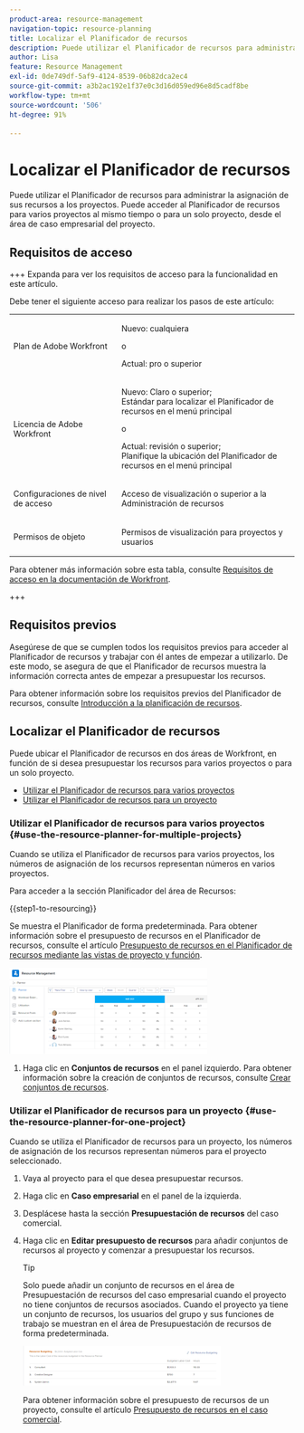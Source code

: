 ```yaml
---
product-area: resource-management
navigation-topic: resource-planning
title: Localizar el Planificador de recursos
description: Puede utilizar el Planificador de recursos para administrar la asignación de sus recursos a los proyectos. Puede acceder al Planificador de recursos para varios proyectos al mismo tiempo o para un solo proyecto, desde el área de caso empresarial del proyecto.
author: Lisa
feature: Resource Management
exl-id: 0de749df-5af9-4124-8539-06b82dca2ec4
source-git-commit: a3b2ac192e1f37e0c3d16d059ed96e8d5cadf8be
workflow-type: tm+mt
source-wordcount: '506'
ht-degree: 91%

---
```


# Localizar el Planificador de recursos

<!--
<p data-mc-conditions="QuicksilverOrClassic.Draft mode">(This came off this article: draft that content in the article when this comes live: /Content/Resource Mgmt/Resource Planning/get-started-resource-planner.html)</p>
-->

Puede utilizar el Planificador de recursos para administrar la asignación de sus recursos a los proyectos. Puede acceder al Planificador de recursos para varios proyectos al mismo tiempo o para un solo proyecto, desde el área de caso empresarial del proyecto.

## Requisitos de acceso

+++ Expanda para ver los requisitos de acceso para la funcionalidad en este artículo.

Debe tener el siguiente acceso para realizar los pasos de este artículo:

<table style="table-layout:auto"> 
 <col> 
 <col> 
 <tbody> 
  <tr> 
   <td role="rowheader">Plan de Adobe Workfront</td> 
   <td><p>Nuevo: cualquiera</p>
       <p>o</p>
       <p>Actual: pro o superior</p> </td> 
  </tr> 
  <tr> 
   <td role="rowheader">Licencia de Adobe Workfront</td> 
   <td><p>Nuevo: Claro o superior;</br>
          Estándar para localizar el Planificador de recursos en el menú principal</p>
       <p>o</p>
       <p>Actual: revisión o superior;</br>
       Planifique la ubicación del Planificador de recursos en el menú principal</p></td>
  </tr> 
  <tr> 
   <td role="rowheader">Configuraciones de nivel de acceso</td> 
   <td> <p>Acceso de visualización o superior a la Administración de recursos</p> </td> 
  </tr> 
  <tr> 
   <td role="rowheader">Permisos de objeto</td> 
   <td> <p>Permisos de visualización para proyectos y usuarios </p> </td> 
  </tr> 
 </tbody> 
</table>

Para obtener más información sobre esta tabla, consulte [Requisitos de acceso en la documentación de Workfront](/help/quicksilver/administration-and-setup/add-users/access-levels-and-object-permissions/access-level-requirements-in-documentation.md).

+++

## Requisitos previos

Asegúrese de que se cumplen todos los requisitos previos para acceder al Planificador de recursos y trabajar con él antes de empezar a utilizarlo. De este modo, se asegura de que el Planificador de recursos muestra la información correcta antes de empezar a presupuestar los recursos.

Para obtener información sobre los requisitos previos del Planificador de recursos, consulte [Introducción a la planificación de recursos](../../resource-mgmt/resource-planning/get-started-resource-planning.md).

## Localizar el Planificador de recursos

<!--
<p data-mc-conditions="QuicksilverOrClassic.Draft mode">(this was moved from the get-started-resource-planner article)</p>
-->

Puede ubicar el Planificador de recursos en dos áreas de Workfront, en función de si desea presupuestar los recursos para varios proyectos o para un solo proyecto.

* [Utilizar el Planificador de recursos para varios proyectos](#use-the-resource-planner-for-multiple-projects)
* [Utilizar el Planificador de recursos para un proyecto](#use-the-resource-planner-for-one-project)

### Utilizar el Planificador de recursos para varios proyectos {#use-the-resource-planner-for-multiple-projects}

Cuando se utiliza el Planificador de recursos para varios proyectos, los números de asignación de los recursos representan números en varios proyectos.

Para acceder a la sección Planificador del área de Recursos:

{{step1-to-resourcing}}

Se muestra el Planificador de forma predeterminada.  Para obtener información sobre el presupuesto de recursos en el Planificador de recursos, consulte el artículo [Presupuesto de recursos en el Planificador de recursos mediante las vistas de proyecto y función](../../resource-mgmt/resource-planning/budget-resources-project-role-views-resource-planner.md).

![Planificador de recursos predeterminado](assets/qs-resource-management-area-with-planner-as-default-350x152.png)

1. Haga clic en **Conjuntos de recursos** en el panel izquierdo.
Para obtener información sobre la creación de conjuntos de recursos, consulte [Crear conjuntos de recursos](../../resource-mgmt/resource-planning/resource-pools/create-resource-pools.md).

### Utilizar el Planificador de recursos para un proyecto {#use-the-resource-planner-for-one-project}

Cuando se utiliza el Planificador de recursos para un proyecto, los números de asignación de los recursos representan números para el proyecto seleccionado.

1. Vaya al proyecto para el que desea presupuestar recursos.
1. Haga clic en **Caso empresarial** en el panel de la izquierda.
1. Desplácese hasta la sección **Presupuestación de recursos** del caso comercial.
1. Haga clic en **Editar presupuesto de recursos** para añadir conjuntos de recursos al proyecto y comenzar a presupuestar los recursos.

   >[!TIP]
   >
   >Solo puede añadir un conjunto de recursos en el área de Presupuestación de recursos del caso empresarial cuando el proyecto no tiene conjuntos de recursos asociados. Cuando el proyecto ya tiene un conjunto de recursos, los usuarios del grupo y sus funciones de trabajo se muestran en el área de Presupuestación de recursos de forma predeterminada.

   ![Presupuestación de recursos](assets/resource-budgeting-area-on-project-350x70.png)

   Para obtener información sobre el presupuesto de recursos de un proyecto, consulte el artículo [Presupuesto de recursos en el caso comercial](../../manage-work/projects/define-a-business-case/budget-resources-in-business-case.md).
